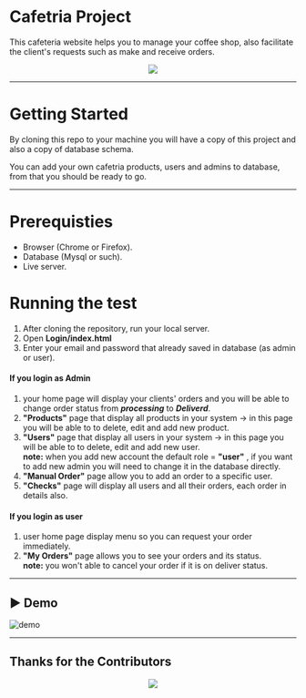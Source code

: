 # Cafetria Project

This cafeteria website helps you to manage your coffee shop, also facilitate the client's requests such as make and receive orders.

<p align="center">
<img src="https://images.squarespace-cdn.com/content/v1/5cf0800995d43f0001efe193/1564093822802-B6FN7LH77MNOXMDNBD0L/15LMAIN.jpg?format=2500w"/>
</p>

---

# Getting Started

By cloning this repo to your machine you will have a copy of this project and also a copy of database schema.

You can add your own cafetria products, users and admins to database, from that you should be ready to go.

---

# Prerequisties

- Browser (Chrome or Firefox).
- Database (Mysql or such).
- Live server.

# Running the test

1. After cloning the repository, run your local server.<br />
2. Open **Login/index.html** <br />
3. Enter your email and password that already saved in database (as admin or user).

#### If you login as Admin

1.  your home page will display your clients' orders and you will be able to change order status from **_processing_** to **_Deliverd_**.<br />
2.  **"Products"** page that display all products in your system -> in this page you will be able to to delete, edit and add new product.<br />
3.  **"Users"** page that display all users in your system -> in this page you will be able to to delete, edit and add new user.<br />
    **note:** when you add new account the default role = **"user"** , if you want to add new admin you will need to change it in the database directly.
4.  **"Manual Order"** page allow you to add an order to a specific user.<br />
5.  **"Checks"** page will display all users and all their orders, each order in details also.

#### If you login as user

1. user home page display menu so you can request your order immediately.<br />
2. **"My Orders"** page allows you to see your orders and its status.<br />
   **note:** you won't able to cancel your order if it is on deliver status.

---

## ▶️ Demo

![demo](Demo/Demo.gif)

---

## Thanks for the Contributors



<p align="center">
<img src="https://media0.giphy.com/media/mBLYrKaZJACmtum22X/200.gif" /></p>
